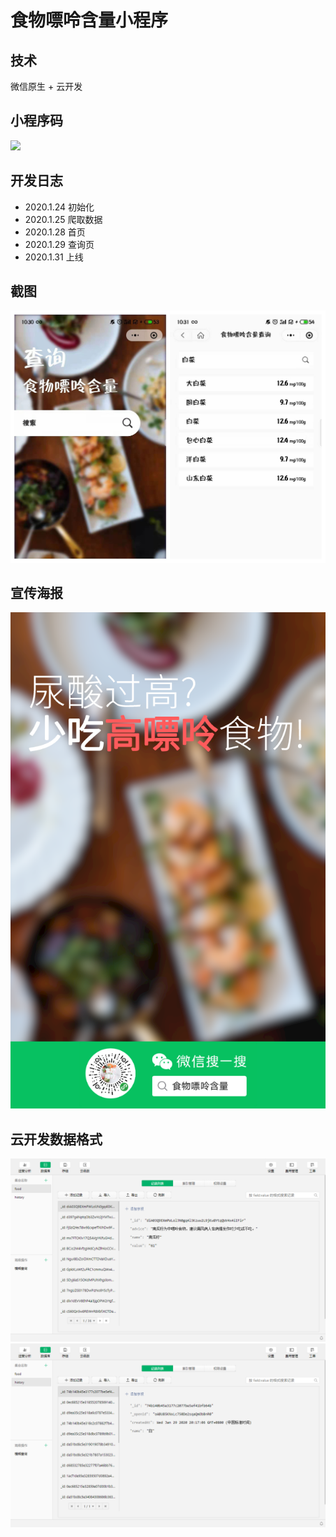 # 食物嘌呤含量小程序

## 技术
微信原生 + 云开发

## 小程序码
![](./images/qrcode.png)

## 开发日志

 - 2020.1.24 初始化
 - 2020.1.25 爬取数据
 - 2020.1.28 首页
 - 2020.1.29 查询页
 - 2020.1.31 上线


## 截图
![](./images/1.jpg)

## 宣传海报
![](./images/ad.png)

## 云开发数据格式
![](./images/yun1.png)
![](./images/yun2.png)
